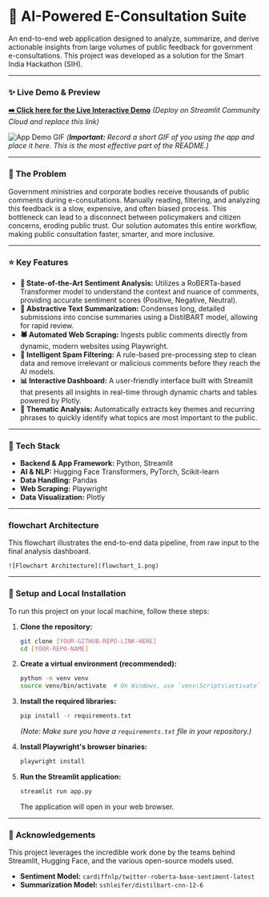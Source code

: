 # 🤖 AI-Powered E-Consultation Suite

An end-to-end web application designed to analyze, summarize, and derive actionable insights from large volumes of public feedback for government e-consultations. This project was developed as a solution for the Smart India Hackathon (SIH).

---

### ✨ Live Demo & Preview

**[➡️ Click here for the Live Interactive Demo]([https://e-consultation-analyzer-8yxqu8ddokfyjm9mqebwxq.streamlit.app/])** *(Deploy on Streamlit Community Cloud and replace this link)*

![App Demo GIF]([SCREENRECORDING-OF-YOUR-APP.GIF])
*(**Important:** Record a short GIF of you using the app and place it here. This is the most effective part of the README.)*

---

### 🎯 The Problem

Government ministries and corporate bodies receive thousands of public comments during e-consultations. Manually reading, filtering, and analyzing this feedback is a slow, expensive, and often biased process. This bottleneck can lead to a disconnect between policymakers and citizen concerns, eroding public trust. Our solution automates this entire workflow, making public consultation faster, smarter, and more inclusive.

---

### ⭐ Key Features

* **🧠 State-of-the-Art Sentiment Analysis:** Utilizes a RoBERTa-based Transformer model to understand the context and nuance of comments, providing accurate sentiment scores (Positive, Negative, Neutral).
* **📝 Abstractive Text Summarization:** Condenses long, detailed submissions into concise summaries using a DistilBART model, allowing for rapid review.
* **🕷️ Automated Web Scraping:** Ingests public comments directly from dynamic, modern websites using Playwright.
* **🚫 Intelligent Spam Filtering:** A rule-based pre-processing step to clean data and remove irrelevant or malicious comments before they reach the AI models.
* **📊 Interactive Dashboard:** A user-friendly interface built with Streamlit that presents all insights in real-time through dynamic charts and tables powered by Plotly.
* **🔑 Thematic Analysis:** Automatically extracts key themes and recurring phrases to quickly identify what topics are most important to the public.

---

### 🔧 Tech Stack

* **Backend & App Framework:** Python, Streamlit
* **AI & NLP:** Hugging Face Transformers, PyTorch, Scikit-learn
* **Data Handling:** Pandas
* **Web Scraping:** Playwright
* **Data Visualization:** Plotly

---

###  flowchart Architecture

This flowchart illustrates the end-to-end data pipeline, from raw input to the final analysis dashboard.


`![Flowchart Architecture](flowchart_1.png)`

---

### 🚀 Setup and Local Installation

To run this project on your local machine, follow these steps:

1.  **Clone the repository:**
    ```bash
    git clone [YOUR-GITHUB-REPO-LINK-HERE]
    cd [YOUR-REPO-NAME]
    ```

2.  **Create a virtual environment (recommended):**
    ```bash
    python -m venv venv
    source venv/bin/activate  # On Windows, use `venv\Scripts\activate`
    ```

3.  **Install the required libraries:**
    ```bash
    pip install -r requirements.txt
    ```
    *(Note: Make sure you have a `requirements.txt` file in your repository.)*

4.  **Install Playwright's browser binaries:**
    ```bash
    playwright install
    ```

5.  **Run the Streamlit application:**
    ```bash
    streamlit run app.py
    ```
    The application will open in your web browser.

---

### 🤝 Acknowledgements
This project leverages the incredible work done by the teams behind Streamlit, Hugging Face, and the various open-source models used.
* **Sentiment Model:** `cardiffnlp/twitter-roberta-base-sentiment-latest`
* **Summarization Model:** `sshleifer/distilbart-cnn-12-6`
